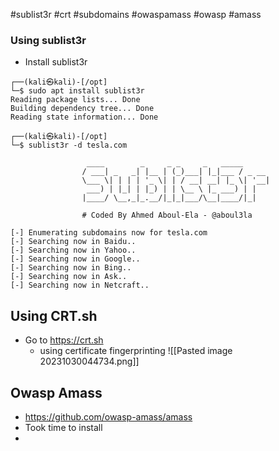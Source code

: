 
#sublist3r
#crt
#subdomains
#owaspamass
#owasp 
#amass
### Using sublist3r

- Install sublist3r
```
┌──(kali㉿kali)-[/opt]
└─$ sudo apt install sublist3r
Reading package lists... Done
Building dependency tree... Done
Reading state information... Done

```

```
┌──(kali㉿kali)-[/opt]
└─$ sublist3r -d tesla.com

                 ____        _     _ _     _   _____
                / ___| _   _| |__ | (_)___| |_|___ / _ __
                \___ \| | | | '_ \| | / __| __| |_ \| '__|
                 ___) | |_| | |_) | | \__ \ |_ ___) | |
                |____/ \__,_|_.__/|_|_|___/\__|____/|_|

                # Coded By Ahmed Aboul-Ela - @aboul3la

[-] Enumerating subdomains now for tesla.com
[-] Searching now in Baidu..
[-] Searching now in Yahoo..
[-] Searching now in Google..
[-] Searching now in Bing..
[-] Searching now in Ask..
[-] Searching now in Netcraft..

```

## Using CRT.sh

- Go to https://crt.sh
	- using certificate fingerprinting
![[Pasted image 20231030044734.png]]

## Owasp Amass

- https://github.com/owasp-amass/amass
- Took time to install
- 